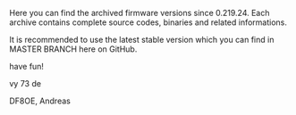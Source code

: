 Here you can find the archived firmware versions since 0.219.24.
Each archive contains complete source codes, binaries and related
informations.

It is recommended to use the latest stable version which you can
find in MASTER BRANCH here on GitHub.

have fun!

vy 73 de

DF8OE, Andreas
